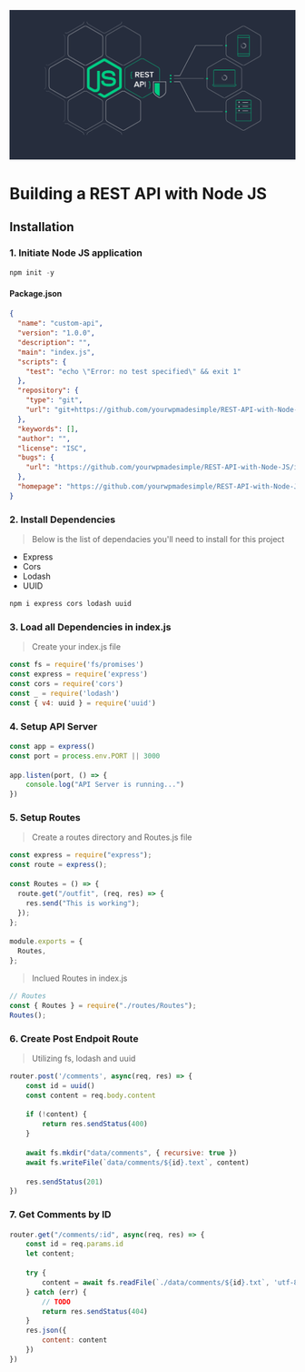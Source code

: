 ![Node JS REST API](https://github.com/yourwpmadesimple/REST-API-with-Node-JS/blob/master/images/NodeRestAPI.png)

# Building a REST API with Node JS

## Installation

### 1. Initiate Node JS application
```javascript
npm init -y
```
#### Package.json
```json
{
  "name": "custom-api",
  "version": "1.0.0",
  "description": "",
  "main": "index.js",
  "scripts": {
    "test": "echo \"Error: no test specified\" && exit 1"
  },
  "repository": {
    "type": "git",
    "url": "git+https://github.com/yourwpmadesimple/REST-API-with-Node-JS.git"
  },
  "keywords": [],
  "author": "",
  "license": "ISC",
  "bugs": {
    "url": "https://github.com/yourwpmadesimple/REST-API-with-Node-JS/issues"
  },
  "homepage": "https://github.com/yourwpmadesimple/REST-API-with-Node-JS#readme"
}
```

### 2. Install Dependencies
> Below is the list of dependacies you'll need to install for this project
- Express
- Cors
- Lodash
- UUID
```javascript
npm i express cors lodash uuid
```

### 3. Load all Dependencies in index.js
> Create your index.js file
```javascript
const fs = require('fs/promises')
const express = require('express')
const cors = require('cors')
const _ = require('lodash')
const { v4: uuid } = require('uuid')
```

### 4. Setup API Server
```javascript
const app = express()
const port = process.env.PORT || 3000

app.listen(port, () => {
    console.log("API Server is running...")
})
```

### 5. Setup Routes
> Create a routes directory and Routes.js file
```javascript
const express = require("express");
const route = express();

const Routes = () => {
  route.get("/outfit", (req, res) => {
    res.send("This is working");
  });
};

module.exports = {
  Routes,
};
```
> Inclued Routes in index.js
```javascript
// Routes 
const { Routes } = require("./routes/Routes");
Routes();
```

### 6. Create Post Endpoit Route
> Utilizing fs, lodash and uuid
```javascript
router.post('/comments', async(req, res) => {
    const id = uuid()
    const content = req.body.content

    if (!content) {
        return res.sendStatus(400)
    }

    await fs.mkdir("data/comments", { recursive: true })
    await fs.writeFile(`data/comments/${id}.text`, content)

    res.sendStatus(201)
})
```

### 7. Get Comments by ID
```javascript
router.get("/comments/:id", async(req, res) => {
    const id = req.params.id
    let content;

    try {
        content = await fs.readFile(`./data/comments/${id}.txt`, 'utf-8')
    } catch (err) {
        // TODO
        return res.sendStatus(404)
    }
    res.json({
        content: content
    })
})
```